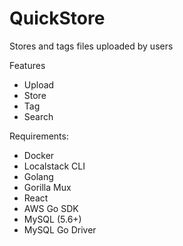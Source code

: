 # QuickStore

Stores and tags files uploaded by users

Features

- Upload
- Store
- Tag
- Search

Requirements:

- Docker
- Localstack CLI
- Golang
- Gorilla Mux
- React
- AWS Go SDK
- MySQL (5.6+)
- MySQL Go Driver
